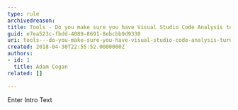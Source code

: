 ```yaml
---
type: rule
archivedreason: 
title: Tools - Do you make sure you have Visual Studio Code Analysis turned on?
guid: e7ea523c-fbdd-4089-8691-8ebcbb9d9330
uri: tools---do-you-make-sure-you-have-visual-studio-code-analysis-turned-on
created: 2018-04-30T22:55:52.0000000Z
authors:
- id: 1
  title: Adam Cogan
related: []

---
```



Enter Intro Text
<br><excerpt class='endintro'></excerpt><br>



